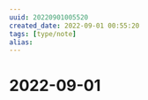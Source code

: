 ```yaml
---
uuid: 20220901005520
created_date: 2022-09-01 00:55:20
tags: [type/note]
alias:
---
```


# 2022-09-01